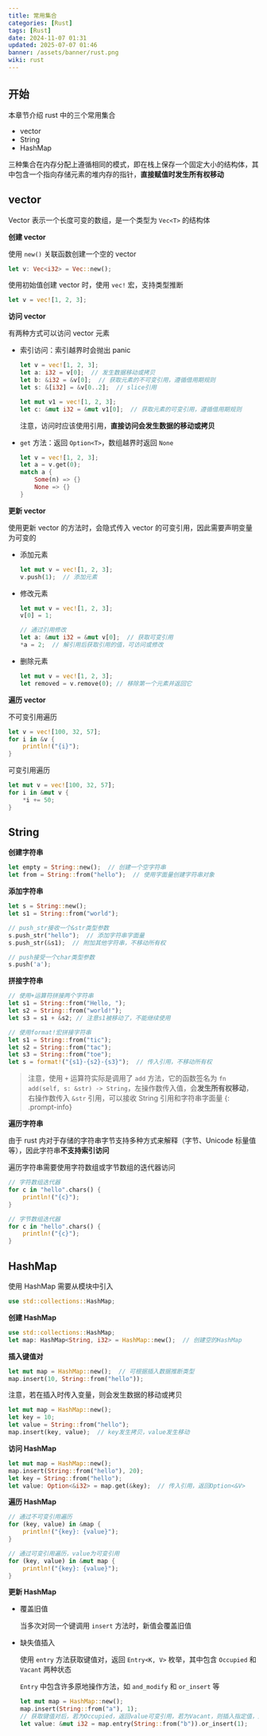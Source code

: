```yaml
---
title: 常用集合
categories: [Rust]
tags: [Rust]
date: 2024-11-07 01:31
updated: 2025-07-07 01:46
banner: /assets/banner/rust.png
wiki: rust
---
```

## 开始

本章节介绍 rust 中的三个常用集合

- vector
- String
- HashMap

三种集合在内存分配上遵循相同的模式，即在栈上保存一个固定大小的结构体，其中包含一个指向存储元素的堆内存的指针，**直接赋值时发生所有权移动**

## vector

Vector 表示一个长度可变的数组，是一个类型为 `Vec<T>` 的结构体

**创建 vector**

使用 `new()` 关联函数创建一个空的 vector

```rust
let v: Vec<i32> = Vec::new();
```

使用初始值创建 vector 时，使用 `vec!` 宏，支持类型推断

```rust
let v = vec![1, 2, 3];
```

**访问 vector**

有两种方式可以访问 vector 元素

- 索引访问：索引越界时会抛出 panic

  ```rust
  let v = vec![1, 2, 3];
  let a: i32 = v[0];  // 发生数据移动或拷贝
  let b: &i32 = &v[0];  // 获取元素的不可变引用，遵循借用期规则
  let s: &[i32] = &v[0..2];  // slice引用
  
  let mut v1 = vec![1, 2, 3];
  let c: &mut i32 = &mut v1[0];  // 获取元素的可变引用，遵循借用期规则
  ```

  注意，访问时应该使用引用，**直接访问会发生数据的移动或拷贝**
- `get` 方法：返回 `Option<T>`，数组越界时返回 `None`

  ```rust
  let v = vec![1, 2, 3];
  let a = v.get(0);
  match a {
      Some(n) => {}
      None => {}
  }
  ```

**更新 vector**

使用更新 vector 的方法时，会隐式传入 vector 的可变引用，因此需要声明变量为可变的

- 添加元素

  ```rust
  let mut v = vec![1, 2, 3];
  v.push(1);  // 添加元素
  ```

- 修改元素

  ```rust
  let mut v = vec![1, 2, 3];
  v[0] = 1;
  
  // 通过引用修改
  let a: &mut i32 = &mut v[0];  // 获取可变引用
  *a = 2;  // 解引用后获取引用的值，可访问或修改
  ```

- 删除元素

  ```rust
  let mut v = vec![1, 2, 3];
  let removed = v.remove(0); // 移除第一个元素并返回它
  ```

**遍历 vector**

不可变引用遍历

```rust
let v = vec![100, 32, 57];
for i in &v {
    println!("{i}");
}
```

可变引用遍历

```rust
let mut v = vec![100, 32, 57];
for i in &mut v {
    *i += 50;
}
```

## String

**创建字符串**

```rust
let empty = String::new();  // 创建一个空字符串
let from = String::from("hello");  // 使用字面量创建字符串对象
```

**添加字符串**

```rust
let s = String::new();
let s1 = String::from("world");

// push_str接收一个&str类型参数
s.push_str("hello");  // 添加字符串字面量
s.push_str(&s1);  // 附加其他字符串，不移动所有权

// push接受一个char类型参数
s.push('a');
```

**拼接字符串**

```rust
// 使用+运算符拼接两个字符串
let s1 = String::from("Hello, ");
let s2 = String::from("world!");
let s3 = s1 + &s2; // 注意s1被移动了，不能继续使用

// 使用format!宏拼接字符串
let s1 = String::from("tic");
let s2 = String::from("tac");
let s3 = String::from("toe");
let s = format!("{s1}-{s2}-{s3}");  // 传入引用，不移动所有权
```

> 注意，使用 `+` 运算符实际是调用了 `add` 方法，它的函数签名为 `fn add(self, s: &str) -> String`，左操作数传入值，会**发生所有权移动**，右操作数传入 `&str` 引用，可以接收 String 引用和字符串字面量
{: .prompt-info}

**遍历字符串**

由于 rust 内对于存储的字符串字节支持多种方式来解释（字节、Unicode 标量值等），因此字符串**不支持索引访问**

遍历字符串需要使用字符数组或字节数组的迭代器访问

```rust
// 字符数组迭代器
for c in "hello".chars() {
    println!("{c}");
}

// 字节数组迭代器
for c in "hello".chars() {
    println!("{c}");
}
```

## HashMap

使用 HashMap 需要从模块中引入

```rust
use std::collections::HashMap;
```

**创建 HashMap**

```rust
use std::collections::HashMap;
let map: HashMap<String, i32> = HashMap::new();  // 创建空的HashMap
```

**插入键值对**

```rust
let mut map = HashMap::new();  // 可根据插入数据推断类型
map.insert(10, String::from("hello"));
```

注意，若在插入时传入变量，则会发生数据的移动或拷贝

```rust
let mut map = HashMap::new();
let key = 10;
let value = String::from("hello");
map.insert(key, value);  // key发生拷贝，value发生移动
```

**访问 HashMap**

```rust
let mut map = HashMap::new();
map.insert(String::from("hello"), 20);
let key = String::from("hello");
let value: Option<&i32> = map.get(&key);  // 传入引用，返回Option<&V>
```

**遍历 HashMap**

```rust
// 通过不可变引用遍历
for (key, value) in &map {
    println!("{key}: {value}");
}

// 通过可变引用遍历，value为可变引用
for (key, value) in &mut map {
    println!("{key}: {value}");
}
```

**更新 HashMap**

- 覆盖旧值

    当多次对同一个键调用 `insert` 方法时，新值会覆盖旧值

- 缺失值插入

    使用 `entry` 方法获取键值对，返回 `Entry<K, V>` 枚举，其中包含 `Occupied` 和 `Vacant` 两种状态

    `Entry` 中包含许多原地操作方法，如 `and_modify` 和 `or_insert` 等

    ```rust
    let mut map = HashMap::new();
    map.insert(String::from("a"), 1);
    // 获取键值对后，若为Occupied，返回value可变引用，若为Vacant，则插入指定值，返回value可变引用
    let value: &mut i32 = map.entry(String::from("b")).or_insert(1);
    ```
